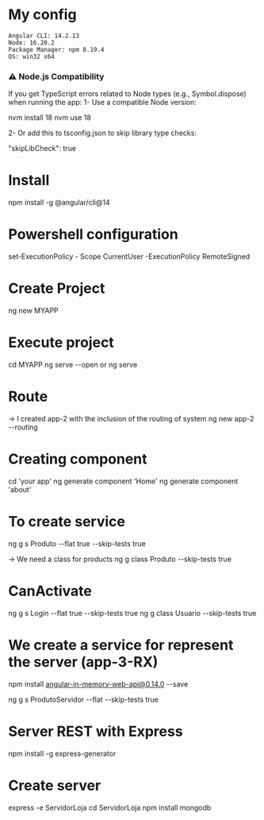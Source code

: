 # My config
    Angular CLI: 14.2.13
    Node: 16.20.2
    Package Manager: npm 8.19.4
    OS: win32 x64

### ⚠️ Node.js Compatibility
If you get TypeScript errors related to Node types (e.g., Symbol.dispose) when running the app:
1- Use a compatible Node version:

nvm install 18
nvm use 18

2- Or add this to tsconfig.json to skip library type checks:

"skipLibCheck": true

# Install
npm install -g @angular/cli@14

# Powershell configuration
set-ExecutionPolicy - Scope CurrentUser
-ExecutionPolicy RemoteSigned

# Create Project 
ng new MYAPP

# Execute project 
cd MYAPP 
ng serve --open or ng serve

# Route 
-> I created app-2 with the inclusion of the routing of system 
ng new app-2 --routing

# Creating component
cd 'your app'
ng generate component 'Home'
ng generate component 'about'

# To create service 
ng g s Produto --flat true --skip-tests true

-> We need a class for products
ng g class Produto --skip-tests true

# CanActivate
ng g s Login --flat true --skip-tests true
ng g class Usuario --skip-tests true

# We create a service for represent the server  (app-3-RX)

npm install angular-in-memory-web-api@0.14.0 --save

ng g s ProdutoServidor --flat --skip-tests true

# Server REST with Express 
npm install -g express-generator

# Create server
express -e ServidorLoja
cd ServidorLoja
npm install mongodb